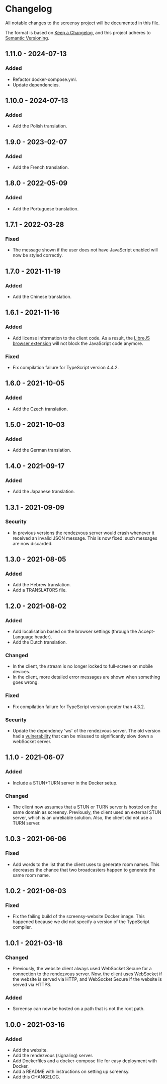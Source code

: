 # Changelog

All notable changes to the screensy project will be documented in this file.

The format is based on [Keep a Changelog], and this project adheres to
[Semantic Versioning].

## 1.11.0 - 2024-07-13

### Added

-   Refactor docker-compose.yml.
-   Update dependencies.

## 1.10.0 - 2024-07-13

### Added

-   Add the Polish translation.

## 1.9.0 - 2023-02-07

### Added

-   Add the French translation.

## 1.8.0 - 2022-05-09

### Added

-   Add the Portuguese translation.

## 1.7.1 - 2022-03-28

### Fixed

-   The message shown if the user does not have JavaScript enabled will now be
    styled correctly.

## 1.7.0 - 2021-11-19

### Added

-   Add the Chinese translation.

## 1.6.1 - 2021-11-16

### Added

-   Add license information to the client code. As a result, the
    [LibreJS browser extension] will not block the JavaScript code anymore.

### Fixed

-   Fix compilation failure for TypeScript version 4.4.2.

## 1.6.0 - 2021-10-05

### Added

-   Add the Czech translation.

## 1.5.0 - 2021-10-03

### Added

-   Add the German translation.

## 1.4.0 - 2021-09-17

### Added

-   Add the Japanese translation.

## 1.3.1 - 2021-09-09

### Security

-   In previous versions the rendezvous server would crash whenever it received an
    invalid JSON message. This is now fixed: such messages are now discarded.

## 1.3.0 - 2021-08-05

### Added

-   Add the Hebrew translation.
-   Add a TRANSLATORS file.

## 1.2.0 - 2021-08-02

### Added

-   Add localisation based on the browser settings (through the Accept-Language
    header).
-   Add the Dutch translation.

### Changed

-   In the client, the stream is no longer locked to full-screen on mobile
    devices.
-   In the client, more detailed error messages are shown when something goes
    wrong.

### Fixed

-   Fix compilation failure for TypeScript version greater than 4.3.2.

### Security

-   Update the dependency 'ws' of the rendezvous server. The old version had a
    [vulnerability] that can be misused to significantly slow down a webSocket
    server.

## 1.1.0 - 2021-06-07

### Added

-   Include a STUN+TURN server in the Docker setup.

### Changed

-   The client now assumes that a STUN or TURN server is hosted on the same domain
    as screensy. Previously, the client used an external STUN server, which is an
    unreliable solution. Also, the client did not use a TURN server.

## 1.0.3 - 2021-06-06

### Fixed

-   Add words to the list that the client uses to generate room names. This
    decreases the chance that two broadcasters happen to generate the same room
    name.

## 1.0.2 - 2021-06-03

### Fixed

-   Fix the failing build of the screensy-website Docker image. This happened
    because we did not specify a version of the TypeScript compiler.

## 1.0.1 - 2021-03-18

### Changed

-   Previously, the website client always used WebSocket Secure for a connection
    to the rendezvous server. Now, the client uses WebSocket if the website is
    served via HTTP, and WebSocket Secure if the website is served via HTTPS.

### Added

-   Screensy can now be hosted on a path that is not the root path.

## 1.0.0 - 2021-03-16

### Added

-   Add the website.
-   Add the rendezvous (signaling) server.
-   Add Dockerfiles and a docker-compose file for easy deployment with Docker.
-   Add a README with instructions on setting up screensy.
-   Add this CHANGELOG.

[keep a changelog]: https://keepachangelog.com/en/1.0.0/
[semantic versioning]: https://semver.org/spec/v2.0.0.html
[librejs browser extension]: https://www.gnu.org/software/librejs/
[vulnerability]: https://www.npmjs.com/advisories/1748
